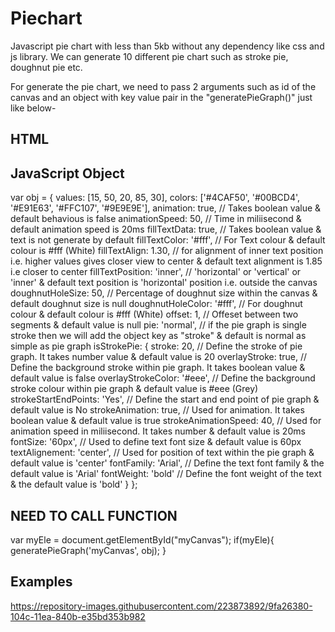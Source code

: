 # Piechart
Javascript pie chart with less than 5kb without any dependency like css and js library. We can generate 10 different pie chart such as stroke pie, doughnut pie etc. 

For generate the pie chart, we need to pass 2 arguments such as id of the canvas and an object with key value pair in the "generatePieGraph()" just like below-

HTML
----
<canvas id="myCanvas" width="300" height="300"></canvas>

JavaScript Object
-----------------
var obj = {
	values: [15, 50, 20, 85, 30],
	colors: ['#4CAF50', '#00BCD4', '#E91E63', '#FFC107', '#9E9E9E'],
	animation: true, // Takes boolean value & default behavious is false
	animationSpeed: 50, // Time in miliisecond & default animation speed is 20ms
	fillTextData: true, // Takes boolean value & text is not generate by default 
	fillTextColor: '#fff', // For Text colour & default colour is #fff (White)
	fillTextAlign: 1.30, // for alignment of inner text position i.e. higher values gives closer view to center & default text alignment is 1.85 i.e closer to center
	fillTextPosition: 'inner', // 'horizontal' or 'vertical' or 'inner' & default text position is 'horizontal' position i.e. outside the canvas
	doughnutHoleSize: 50, // Percentage of doughnut size within the canvas & default doughnut size is null
	doughnutHoleColor: '#fff', // For doughnut colour & default colour is #fff (White)
	offset: 1, // Offeset between two segments & default value is null
	pie: 'normal', // if the pie graph is single stroke then we will add the object key as "stroke" & default is normal as simple as pie graph
	isStrokePie: { 
		stroke: 20, // Define the stroke of pie graph. It takes number value & default value is 20
		overlayStroke: true, // Define the background stroke within pie graph. It takes boolean value & default value is false
		overlayStrokeColor: '#eee', // Define the background stroke colour within pie graph & default value is #eee (Grey)
		strokeStartEndPoints: 'Yes', // Define the start and end point of pie graph & default value is No
		strokeAnimation: true, // Used for animation. It takes boolean value & default value is true
		strokeAnimationSpeed: 40, // Used for animation speed in miliisecond. It takes number & default value is 20ms
		fontSize: '60px', // Used to define text font size & default value is 60px
		textAlignement: 'center', // Used for position of text within the pie graph & default value is 'center'
		fontFamily: 'Arial', // Define the text font family & the default value is 'Arial'
		fontWeight: 'bold' //  Define the font weight of the text & the default value is 'bold'
	}
};
            
 NEED TO CALL FUNCTION
 ----------------------	
var myEle = document.getElementById("myCanvas");
if(myEle){ 
	generatePieGraph('myCanvas', obj);
}

Examples
--------
https://repository-images.githubusercontent.com/223873892/9fa26380-104c-11ea-840b-e35bd353b982
